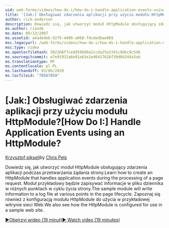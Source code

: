 ```yaml
---
uid: web-forms/videos/how-do-i/how-do-i-handle-application-events-using-an-httpmodule
title: '[Jak:] Obsługiwać zdarzenia aplikacji przy użyciu modułu HttpModule? | Microsoft Docs'
author: rick-anderson
description: Dowiedz się, jak utworzyć moduł HttpModule obsługujący zdarzenia aplikacji podczas przetwarzania żądania strony. Przykładowy moduł zapisze informacje w dzienniku...
ms.author: riande
ms.date: 09/13/2007
ms.assetid: a4adedeb-92f9-4d08-a068-fdcdedbae069
msc.legacyurl: /web-forms/videos/how-do-i/how-do-i-handle-application-events-using-an-httpmodule
msc.type: video
ms.openlocfilehash: 502268f7cedd599d0a2ccda25e2341c9dbc9c5d6
ms.sourcegitcommit: e7e91932a6e91a63e2e46417626f39d6b244a3ab
ms.translationtype: MT
ms.contentlocale: pl-PL
ms.lasthandoff: 03/06/2020
ms.locfileid: "78567859"
---
```

# <a name="how-do-i-handle-application-events-using-an-httpmodule"></a><span data-ttu-id="efe34-105">[Jak:] Obsługiwać zdarzenia aplikacji przy użyciu modułu HttpModule?</span><span class="sxs-lookup"><span data-stu-id="efe34-105">[How Do I:] Handle Application Events using an HttpModule?</span></span>

<span data-ttu-id="efe34-106">[Krzysztof pikseli](https://twitter.com/chrispels)</span><span class="sxs-lookup"><span data-stu-id="efe34-106">by [Chris Pels](https://twitter.com/chrispels)</span></span>

<span data-ttu-id="efe34-107">Dowiedz się, jak utworzyć moduł HttpModule obsługujący zdarzenia aplikacji podczas przetwarzania żądania strony.</span><span class="sxs-lookup"><span data-stu-id="efe34-107">Learn how to create an HttpModule that handles application events during the processing of a page request.</span></span> <span data-ttu-id="efe34-108">Moduł przykładowy będzie zapisywać informacje w pliku dziennika w różnych punktach w cyklu życia strony.</span><span class="sxs-lookup"><span data-stu-id="efe34-108">The sample module will write information to a log file at various points in the page lifecycle.</span></span> <span data-ttu-id="efe34-109">Zapoznaj się również z konfiguracją modułu HttpModule do użycia w przykładowej witrynie sieci Web.</span><span class="sxs-lookup"><span data-stu-id="efe34-109">We also see how the HttpModule is configured for use in a sample web site.</span></span>

[<span data-ttu-id="efe34-110">&#9654;Obejrzyj wideo (19 minut)</span><span class="sxs-lookup"><span data-stu-id="efe34-110">&#9654; Watch video (19 minutes)</span></span>](https://channel9.msdn.com/Blogs/ASP-NET-Site-Videos/how-do-i-handle-application-events-using-an-httpmodule)

